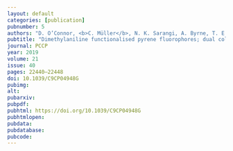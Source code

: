 ```yaml
---
layout: default
categories: [publication]
pubnumber: 5
authors: "D. O’Connor, <b>C. Müller</b>, N. K. Sarangi, A. Byrne, T. E. Keyes"
pubtitle: "Dimethylaniline functionalised pyrene fluorophores; dual colour pH switching in solution and self-assembled monolayers"
journal: PCCP
year: 2019
volume: 21
issue: 40
pages: 22440–22448
doi: 10.1039/C9CP04948G 
pubimg:
alt:
pubarxiv:
pubpdf: 
pubhtml: https://doi.org/10.1039/C9CP04948G 
pubhtmlopen: 
pubdata: 
pubdatabase: 
pubcode:
---
```

